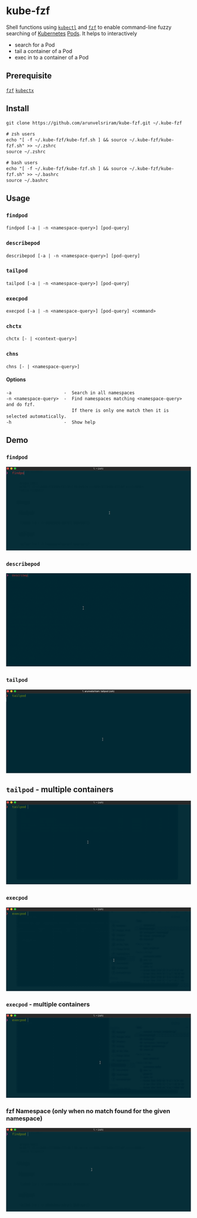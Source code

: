 # kube-fzf

Shell functions using [`kubectl`](https://kubernetes.io/docs/reference/kubectl/overview/) and [`fzf`](https://github.com/junegunn/fzf) to enable command-line fuzzy searching of [Kubernetes](https://kubernetes.io/) [Pods](https://kubernetes.io/docs/concepts/workloads/pods/pod/). It helps to interactively

* search for a Pod
* tail a container of a Pod
* exec in to a container of a Pod

## Prerequisite

[`fzf`](https://github.com/junegunn/fzf)
[`kubectx`](https://github.com/ahmetb/kubectx)

## Install

```
git clone https://github.com/arunvelsriram/kube-fzf.git ~/.kube-fzf
```

```
# zsh users
echo "[ -f ~/.kube-fzf/kube-fzf.sh ] && source ~/.kube-fzf/kube-fzf.sh" >> ~/.zshrc
source ~/.zshrc
```

```
# bash users
echo "[ -f ~/.kube-fzf/kube-fzf.sh ] && source ~/.kube-fzf/kube-fzf.sh" >> ~/.bashrc
source ~/.bashrc
```

## Usage

### `findpod`

```
findpod [-a | -n <namespace-query>] [pod-query]
```

### `describepod`

```
describepod [-a | -n <namespace-query>] [pod-query]
```

### `tailpod`

```
tailpod [-a | -n <namespace-query>] [pod-query]
```

### `execpod`

```
execpod [-a | -n <namespace-query>] [pod-query] <command>
```

### `chctx`

```
chctx [- | <context-query>]
```

### `chns`

```
chns [- | <namespace-query>]
```

#### Options

```
-a                    -  Search in all namespaces
-n <namespace-query>  -  Find namespaces matching <namespace-query> and do fzf.
                         If there is only one match then it is selected automatically.
-h                    -  Show help
```

## Demo

### `findpod`

![Demo for findpod](/demo/findpod.gif)

### `describepod`

![Demo for describepod](/demo/describepod.gif)

### `tailpod`

![Demo for tailpod](/demo/tailpod.gif)

## `tailpod` - multiple containers

![Demo for tailpod with multiple containers](/demo/tailpod-multiple-containers.gif)

### `execpod`

![Demo for execpod](/demo/execpod.gif)

### `execpod` - multiple containers

![Demo for execpod with multiple containers](/demo/execpod-multiple-containers.gif)

### fzf Namespace (only when no match found for the given namespace)

![Demo for wrong namespace](/demo/namespace-matching.gif)
